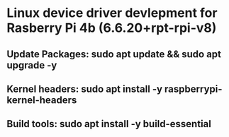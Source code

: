 # Linux device driver devlepment for Rasberry Pi 4b (6.6.20+rpt-rpi-v8)
## Update Packages: sudo apt update && sudo apt upgrade -y
## Kernel headers: sudo apt install -y raspberrypi-kernel-headers
## Build tools: sudo apt install -y build-essential

